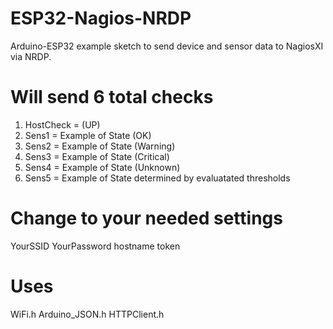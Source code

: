 # ESP32-Nagios-NRDP
Arduino-ESP32 example sketch to send device and sensor data to NagiosXI via NRDP.

# Will send 6 total checks
1. HostCheck = (UP)
2. Sens1 = Example of State (OK)
3. Sens2 = Example of State (Warning)
4. Sens3 = Example of State (Critical)
5. Sens4 = Example of State (Unknown)
6. Sens5 = Example of State determined by evaluatated thresholds

# Change to your needed settings
YourSSID
YourPassword
hostname
token

# Uses
WiFi.h
Arduino_JSON.h
HTTPClient.h

